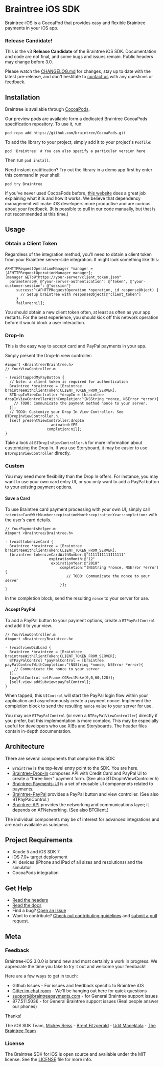 # Braintree iOS SDK

Braintree-iOS is a CocoaPod that provides easy and flexible Braintree payments in your iOS app.

### Release Candidate!

This is the v3 **Release Candidate** of the Braintree iOS SDK. Documentation and code are not final, and some bugs and issues remain. Public headers may change before 3.0.

Please watch the [CHANGELOG.md](CHANGELOG.md) for changes, stay up to date with the latest pre-release, and don't hestitate to [contact us](#feedback) with any questions or feedback.

## Installation

Braintree is available through [CocoaPods](http://cocoapods.org).

Our preview pods are available form a dedicated Braintree CocoaPods specification repository. To use it, run:

```
pod repo add https://github.com/braintree/CocoaPods.git
```

To add the library to your project, simply add it to your project's `Podfile`:

```
pod 'Braintree' # You can also specify a particular version here
```

Then run `pod install`.

Need instant gratification? Try out the library in a demo app first by enter this command in your shell:

```
pod try Braintree
```

If you've never used CocoaPods before, [this website](http://guides.cocoapods.org/using/getting-started.html) does a great job explaining what it is and how it works. We believe that dependency management will make iOS developers more productive and are curious about your feedback. (It is possible to pull in our code manually, but that is not recommended at this time.)

## Usage

### Obtain a Client Token

Regardless of the integration method, you'll need to obtain a client token from your Braintree server-side integration. It might look something like this:

```
AFHTTPRequestOperationManager *manager = [AFHTTPRequestOperationManager manager];
[manager GET:@"https://your-server/client_token.json"
  parameters:@{ @"your-server-authentication": @"token", @"your-customer-session": @"session"}
     success:^(AFHTTPRequestOperation *operation, id responseObject) {
       // Setup braintree with responseObject[@"client_token"]
     }
     failure:nil];
```

You should obtain a new client token often, at least as often as your app restarts. For the best experience, you should kick off this network operation before it would block a user interaction.

### Drop-In

This is the easy way to accept card and PayPal payments in your app.

Simply present the Drop-In view controller:

```
#import <Braintree/Braintree.h>
// YourViewController.m

- (void)tappedMyPayButton {
  // Note: a client token is required for authentication
  Braintree *braintree = [Braintree braintreeWithClientToken:CLIENT_TOKEN_FROM_SERVER];
  BTDropInViewController *dropIn = [braintree dropInViewControllerWithCompletion:^(NSString *nonce, NSError *error){
    // TODO: Communicate the payment method nonce to your server.
  }];
  // TODO: Customize your Drop In View Controller. See BTDropInViewController.h.
  [self presentViewController:dropIn
                     animated:YES
                   completion:nil];
}
```

Take a look at `BTDropInViewController.h` for more information about customizing the Drop In. If you use Storyboard, it may be easier to use `BTDropInViewController` directly.

### Custom

You may need more flexibility than the Drop In offers. For instance, you may want to use your own card entry UI, or you only want to add a PayPal button to your existing payment options.

#### Save a Card

To use Braintree card payment processing with your own UI, simply call `tokenizeCardWithNumber:expirationMonth:expirationYear:completion:` with the user's card details.

```
// YourPaymentsHelper.m
#import <Braintree/Braintree.h>

- (void)tokenizeCard {
  Braintree *braintree = [Braintree braintreeWithClientToken:CLIENT_TOKEN_FROM_SERVER];
  [braintree tokenizeCardWithNumber:@"4111111111111111"
                    expirationMonth:@"12"
                     expirationYear:@"2018"
                         completion:^(NSString *nonce, NSError *error){
                            // TODO: Communicate the nonce to your server
                         }];
}
```

In the completion block, send the resulting `nonce` to your server for use.


#### Accept PayPal

To add a PayPal button to your payment options, create a `BTPayPalControl` and add it to your view.

```
// YourViewController.m
#import <Braintree/Braintree.h>

- (void)viewDidLoad {
  Braintree *braintree = [Braintree braintreeWithClientToken:CLIENT_TOKEN_FROM_SERVER];
  BTPayPalControl *payPalControl = [braintree payPalControlWithCompletion:^(NSString *nonce, NSError *error){
    // Communicate the nonce to your server
  }];
  [payPalControl setFrame:CGRectMake(0,0,60,120)];
  [self.view addSubview:payPalControl];
}
```

When tapped, this `UIControl` will start the PayPal login flow within your application and asynchronously create a payment nonce. Implement the completion block to send the resulting `nonce` value to your server for use.

You may use `BTPayPalControl` (or even a `BTPayPalViewController`) directly if you prefer, but this implementation is more complex. This may be especially useful for developers who use XIBs and Storyboards. The header files contain in-depth documentation.


## Architecture

There are several components that comprise this SDK:

* `Braintree` is the top-level entry point to the SDK. You are here.
* [Braintree-Drop-In](https://github.com/braintree/braintree_ios_preview/tree/master/Braintree/Drop-In) composes API with Credit Card and PayPal UI to create a "three liner" payment form. (See also BTDropInViewControler.h)
* [Braintree-Payments-UI](https://github.com/braintree/braintree_ios_preview/tree/master/Braintree/UI) is a set of reusable UI componenets related to payments.
* [Braintree-PayPal](https://github.com/braintree/braintree_ios_preview/tree/master/Braintree/PayPal) provides a PayPal button and view controller. (See also BTPayPalControl.)
* [Braintree-API](https://github.com/braintree/braintree_ios_preview/tree/master/Braintree/api) provides the networking and communications layer; it depends on AFNetworking. (See also BTClient.)

The individual components may be of interest for advanced integrations and are each available as subspecs.

## Project Requirements

* Xcode 5 and iOS SDK 7
* iOS 7.0+ target deployment
* All devices (iPhone and iPad of all sizes and resolutions) and the simulator
* CocoaPods integration


## Get Help

* [Read the headers](https://github.com/braintree/braintree_ios_preview/blob/master/Braintree/Braintree.h)
* [Read the docs](https://github.com/braintree/client-sdk-docs)
* Find a bug? [Open an issue](https://github.com/braintree/braintree_ios_preview/issues/new)
* Want to contribute? [Check out contributing guidelines](CONTRIBUTING.md) and [submit a pull request](https://github.com/braintree/braintree_ios_preview/compare/).


## Meta

### Feedback

Braintree-iOS 3.0.0 is brand new and most certainly a work in progress. We appreciate the time you take to try it out and welcome your feedback!

Here are a few ways to get in touch:

* Github Issues - For issues and feedback specific to Braintree iOS
* [Gitter.im chat room](https://gitter.im/braintree/braintree_ios_preview) - We'll be hanging out here for quick questions
* support@braintreepayments.com - for General Braintree support issues
* 877.511.5036 - for General Braintree support issues (Real people answer our phones)

Thanks!

The iOS SDK Team,
[Mickey Reiss](@mickeyreiss) - [Brent Fitzgerald](@burnto) - [Udit Manektala](@udit99) - [The Braintree Team](https://braintreepayments.com/team)

### License

The Braintree SDK for iOS is open source and available under the MIT license. See the [LICENSE](LICENSE) file for more info.
